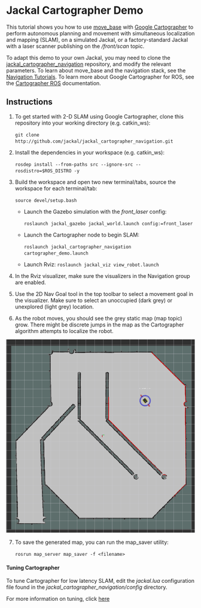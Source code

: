 # Jackal Cartographer Demo

This tutorial shows you how to use [move_base](http://wiki.ros.org/move_base) with [Google Cartographer](https://github.com/googlecartographer) to perform autonomous planning and movement with simultaneous localization and mapping (SLAM), on a simulated Jackal, or a factory-standard Jackal with a laser scanner publishing on the */front/scan* topic.

To adapt this demo to your own Jackal, you may need to clone the [jackal_cartographer_navigation](http://github.com/jackal/jackal_cartographer_navigation.git) repository, and modify the relevant parameters. To learn about move_base and the navigation stack, see the [Navigation Tutorials](http://wiki.ros.org/navigation/Tutorials). To learn more about Google Cartographer for ROS, see the [Cartographer ROS](https://google-cartographer-ros.readthedocs.io/en/latest/) documentation.

## Instructions

  1. To get started with 2-D SLAM using Google Cartographer, clone this repository into your working directory (e.g. catkin_ws):

     `git clone http://github.com/jackal/jackal_cartographer_navigation.git`

  2. Install the dependencies in your workspace (e.g. catkin_ws):

     `rosdep install --from-paths src --ignore-src --rosdistro=$ROS_DISTRO -y`

  3. Build the workspace and open two new terminal/tabs, source the workspace for each terminal/tab:

     `source devel/setup.bash`

      - Launch the Gazebo simulation with the *front_laser* config:

        `roslaunch jackal_gazebo jackal_world.launch config:=front_laser`

      - Launch the Cartographer node to begin SLAM:

        `roslaunch jackal_cartographer_navigation cartographer_demo.launch`

      - Launch Rviz:
        `roslaunch jackal_viz view_robot.launch`

  4. In the Rviz visualizer, make sure the visualizers in the Navigation group are enabled.

  5. Use the 2D Nav Goal tool in the top toolbar to select a movement goal in the visualizer. Make sure to select an unoccupied (dark grey) or unexplored (light grey) location.

  6. As the robot moves, you should see the grey static map (map topic) grow. There might be discrete jumps in the map as the Cartographer algorithm attempts to localize the robot.

  ![Jackal Racetrack Map](jackal_cartographer.png)

  7. To save the generated map, you can run the map_saver utility:

     `rosrun map_server map_saver -f <filename>`

#### Tuning Cartographer

To tune Cartographer for low latency SLAM, edit the *jackal.lua* configuration file found in the *jackal_cartographer_navigation/config* directory.

For more information on tuning, click [here](http://google-cartographer-ros.readthedocs.io/en/latest/tuning.html)
